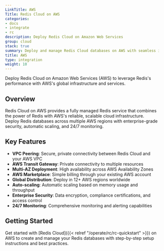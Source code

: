 ```yaml
---
LinkTitle: AWS
Title: Redis Cloud on AWS
categories:
- docs
- integrate
- rc
description: Deploy Redis Cloud on Amazon Web Services
group: cloud
stack: true
summary: Deploy and manage Redis Cloud databases on AWS with seamless integration and global availability.
title: AWS
type: integration
weight: 10
---
```


Deploy Redis Cloud on Amazon Web Services (AWS) to leverage Redis's performance with AWS's global infrastructure and services.

## Overview

Redis Cloud on AWS provides a fully managed Redis service that combines the power of Redis with AWS's reliable, scalable cloud infrastructure. Deploy Redis databases across multiple AWS regions with enterprise-grade security, automatic scaling, and 24/7 monitoring.

## Key Features

- **VPC Peering**: Secure, private connectivity between Redis Cloud and your AWS VPC
- **AWS Transit Gateway**: Private connectivity to multiple resources
- **Multi-AZ Deployment**: High availability across AWS Availability Zones
- **AWS Marketplace**: Simple billing through your existing AWS account
- **Global Distribution**: Deploy in 12+ AWS regions worldwide
- **Auto-scaling**: Automatic scaling based on memory usage and throughput
- **Enterprise Security**: Data encryption, compliance certifications, and access control
- **24/7 Monitoring**: Comprehensive monitoring and alerting capabilities

## Getting Started

Get started with [Redis Cloud]({{< relref "/operate/rc/rc-quickstart" >}}) on AWS to create and manage your Redis databases with step-by-step setup instructions and best practices.
